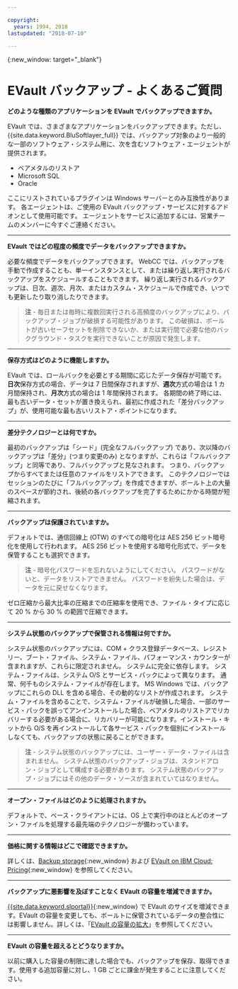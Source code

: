 ```yaml
---

copyright:
  years: 1994, 2018
lastupdated: "2018-07-10"

---
```

{:new_window: target="_blank"}


# EVault バックアップ - よくあるご質問

**どのような種類のアプリケーションを EVault でバックアップできますか。**

EVault では、さまざまなアプリケーションをバックアップできます。ただし、{{site.data.keyword.BluSoftlayer_full}} では、バックアップ対象のより一般的な一部のソフトウェア・システム用に、次を含むソフトウェア・エージェントが提供されます。

- ベアメタルのリストア
- Microsoft SQL
- Oracle

ここにリストされているプラグインは Windows サーバーとのみ互換性があります。 各エージェントは、ご使用の EVault バックアップ・サービスに対するアドオンとして使用可能です。 エージェントをサービスに追加するには、営業チームのメンバーに今すぐご連絡ください。 

<hr>

**EVault ではどの程度の頻度でデータをバックアップできますか。**

必要な頻度でデータをバックアップできます。 WebCC では、バックアップを手動で作成することも、単一インスタンスとして、または繰り返し実行されるバックアップをスケジュールすることもできます。 繰り返し実行されるバックアップは、日次、週次、月次、またはカスタム・スケジュールで作成でき、いつでも更新したり取り消したりできます。

>**注** - 毎日または毎時に複数回実行される高頻度のバックアップにより、バックアップ・ジョブが破損する可能性があります。 この破損は、ボールトが古いセーフセットを削除できないか、または実行間で必要な他のバックグラウンド・タスクを実行できないことが原因で発生します。

<hr>

**保存方式はどのように機能しますか。**

EVault では、ロールバックを必要とする期間に応じたデータ保存が可能です。 **日次**保存方式の場合、データは 7 日間保存されますが、**週次**方式の場合は 1 カ月間保持され、**月次**方式の場合は 1 年間保持されます。 各期間の終了時には、最も古いデータ・セットが置き換えられ、最初に作成された「差分バックアップ」が、使用可能な最も古いリストア・ポイントになります。 

<hr>

**差分テクノロジーとは何ですか。**

最初のバックアップは「シード」(完全なフルバックアップ) であり、次以降のバックアップは「差分」(つまり変更のみ) となりますが、これらは「フルバックアップ」と同等であり、フルバックアップと見なされます。 つまり、バックアップからすべてまたは任意のファイルをリストアできます。 このテクノロジーではセッションのたびに「フルバックアップ」を作成できますが、ボールト上の大量のスペースが節約され、後続の各バックアップを完了するためにかかる時間が短縮されます。

<hr>

**バックアップは保護されていますか。**

デフォルトでは、通信回線上 (OTW) のすべての暗号化は AES 256 ビット暗号化を使用して行われます。 AES 256 ビットを使用する暗号化形式で、データを保管することも選択できます。 

>**注** - 暗号化パスワードを忘れないようにしてください。 パスワードがないと、データをリストアできません。 パスワードを紛失した場合は、データを元に戻せなくなります。 

ゼロ圧縮から最大比率の圧縮までの圧縮率を使用でき、ファイル・タイプに応じて 20 % から 30 % の範囲で圧縮できます。

<hr>

**システム状態のバックアップで保管される情報は何ですか。**

システム状態のバックアップには、COM + クラス登録データベース、レジストリー、ブート・ファイル、システム・ファイル、パフォーマンス・カウンターが含まれますが、これらに限定されません。 システムに完全に依存します。 システム・ファイルは、システム O/S とサービス・パックによって異なります。 通常、何千ものシステム・ファイルが存在します。 MS Windows では、バックアップにこれらの DLL を含める場合、その動的なリストが作成されます。 システム・ファイルを含めることで、システム・ファイルが破損した場合、一部のサービス・パックを誤ってアンインストールした場合、ベアメタルのリストアでリカバリーする必要がある場合に、リカバリーが可能になります。インストール・キットから O/S を再インストールして各サービス・パックを個別にインストールしなくても、バックアップの状態に戻ることができます。

>**注** - システム状態のバックアップには、ユーザー・データ・ファイルは含まれません。 システム状態のバックアップ・ジョブは、スタンドアロン・ジョブとして構成する必要があります。 システム状態のバックアップ・ジョブにはその他のデータ・ソースが含まれていてはなりません。

<hr>

**オープン・ファイルはどのように処理されますか。**

デフォルトで、ベース・クライアントには、OS 上で実行中のほとんどのオープン・ファイルを処理する最先端のテクノロジーが備わっています。

<hr>

**価格に関する情報はどこで確認できますか。**

詳しくは、[Backup storage](https://www.ibm.com/cloud/backup-and-restore){:new_window} および [EVault on IBM Cloud: Pricing](https://www.ibm.com/cloud/evault/pricing){:new_window} を参照してください。

<hr>

**バックアップに悪影響を及ぼすことなく EVault の容量を増減できますか。**

[{{site.data.keyword.slportal}}](https://control.softlayer.com/){:new_window} で EVault のサイズを増減できます。EVault の容量を変更しても、ボールトに保管されているデータの整合性には影響しません。詳しくは、「[EVault の容量の拡大](expanding-evault-capacity.html)」を参照してください。

<hr>

**EVault の容量を超えるとどうなりますか。**

以前に購入した容量の制限に達した場合でも、バックアップを保存、取得できます。使用する追加容量に対し、1 GB ごとに課金が発生することに注意してください。
